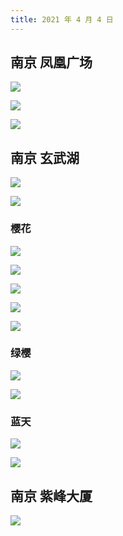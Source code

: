 ```yaml
---
title: 2021 年 4 月 4 日
---
```


## 南京 凤凰广场

![](http://r.photo.store.qq.com/psc?/V12to3FW3aSvFz/TmEUgtj9EK6.7V8ajmQrECLdVGj57kNJl0.NdRBLK8*YEEHi8NSho.k.8AqHiF4FKGWFUAopd*FB7hfL7kL8TnF9Jn3pQQ.afvJutL7X9Oo!/r)

![](http://r.photo.store.qq.com/psc?/V12to3FW3aSvFz/TmEUgtj9EK6.7V8ajmQrEEO5jltsXRdJ3TP9vsUh*Nxm88Gcqmjb9a0iqQ9SzrXSc*s6upSES6vt.Y3hhENF7.mZrCWhwT4xvexiGg82YCM!/r)

![](http://r.photo.store.qq.com/psc?/V12to3FW3aSvFz/TmEUgtj9EK6.7V8ajmQrEIzTbSQnHMEMWDmmPvTIGtQqMXLL8dWciFGOCguzB0aQ**Ej0u6z16cfPhl2w*LaBziUKmTjRRHrMNvzSQnqsWc!/r)

## 南京 玄武湖

![](http://r.photo.store.qq.com/psc?/V12to3FW3aSvFz/TmEUgtj9EK6.7V8ajmQrEK5fWIisbUiFrAcRLLFcQUpiSvY6oA9lUKBEcXmTAltSoFM19U2qqimEGznTjyi.*.EvSqwoIUAU8hIOHRhNSmg!/r)

![](http://r.photo.store.qq.com/psc?/V12to3FW3aSvFz/TmEUgtj9EK6.7V8ajmQrEL5Dpl5EpLFMjIOBFns6AuHb*IITbVyruNiIiYxbpAlYPCvbv53Lj1Xv1OOT8e8kNQy3vD*aGxd8z49Don40Z4Y!/r)

### 樱花

![](http://r.photo.store.qq.com/psc?/V12to3FW3aSvFz/TmEUgtj9EK6.7V8ajmQrENL8ClLGxiqXrJEmzWGVNaTS5SsmK96HXuoOXroFloq2u4rry2NoO9s3zj0w2r7VrS2fssbZa8IT0koN0sUnp*I!/r)

![](http://r.photo.store.qq.com/psc?/V12to3FW3aSvFz/TmEUgtj9EK6.7V8ajmQrED9ZATSJRluz5tvwUp.DOlIudYrjg*h3i7T8Jm3R1oUyBoOj5.WBLrhu.V90XQ.8ea1d5TsPQioKGJEkeiNHcn8!/r)

![](http://r.photo.store.qq.com/psc?/V12to3FW3aSvFz/TmEUgtj9EK6.7V8ajmQrENytLcOoeSGSFb7mp9H83NdpZji26YTaRyxzHiqNb71DNDm2d1s08QQql*U5HNDWiTwWrY1HoTNHTOaGW4bbNSM!/r)

![](http://r.photo.store.qq.com/psc?/V12to3FW3aSvFz/TmEUgtj9EK6.7V8ajmQrEGHOxGEmCRKupYaYPrWBkrxLRLXOIY1Xm64iop4rNsr9R3Z5iMbdZawTVvEGBRVMuPJ*L.QnMlFjHdx4LcyP*m8!/r)

![](http://r.photo.store.qq.com/psc?/V12to3FW3aSvFz/TmEUgtj9EK6.7V8ajmQrEC6rjJsZrJwt.sveiTFOdEOFSyIh*Jp7vI.e.vAzGXR0risJhpTMT1Nl6bR2bZurl.SEf6OKV9U52ap2WYQ4p1s!/r)

### 绿樱

![](http://r.photo.store.qq.com/psc?/V12to3FW3aSvFz/TmEUgtj9EK6.7V8ajmQrEL7GkOkz2l.Yr8ZtB5YxhYzPF*seIfYWq3ducZ9*XvQ1foHS2lvWIUrIvyVWgZxbkcR.bppRIxpnLoOkSUkp.qc!/r)

![](http://r.photo.store.qq.com/psc?/V12to3FW3aSvFz/TmEUgtj9EK6.7V8ajmQrECyLXIXwrvBYa9dBFJMHlvOkcv.UkCZhxg*IvgwqtKRgKPmaJ8XysKCZ0MOpLEh8NAtmUJ*xjldjDLOWVKX9HsA!/r)

### 蓝天

![](http://r.photo.store.qq.com/psc?/V12to3FW3aSvFz/TmEUgtj9EK6.7V8ajmQrEFXtlSPZJvIreopEskCsuwP0ub5IGX1sovs8PR6yOayZz8Mte3*MlcU9Jm2wB7kuSIMqklh2dwQrieRstfL3ouc!/r)

![](http://r.photo.store.qq.com/psc?/V12to3FW3aSvFz/TmEUgtj9EK6.7V8ajmQrENyZRisZ4HUDKuIX1h7tFV5ltZ9wm9NZrdL1cSJxl61oPh2MFwdlBG*LdM1PaWfSCaftudVTGR0.POa*Q.Qtw6U!/r)

## 南京 紫峰大厦

![](http://r.photo.store.qq.com/psc?/V12to3FW3aSvFz/TmEUgtj9EK6.7V8ajmQrEGUqY*iy1EdQ0KAgzkHknhu8y1wYG3aMxfDNGKzgag4GOQkcnxwhTUzt5r0YC8hRqCL0.qRHNKIfOvjVHyhJHxU!/r)
